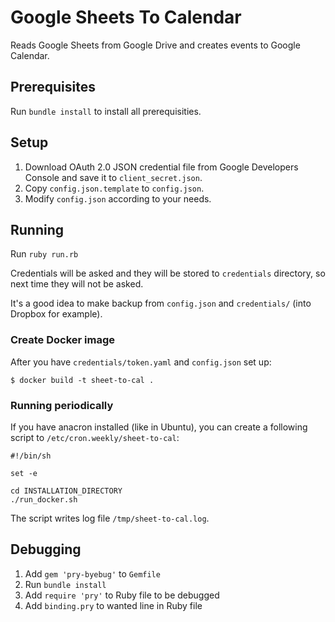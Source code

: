 # Google Sheets To Calendar
Reads Google Sheets from Google Drive and creates events to Google Calendar.

## Prerequisites ##
Run `bundle install` to install all prerequisities.

## Setup ##

1. Download OAuth 2.0 JSON credential file from Google Developers Console and save it to `client_secret.json`.
2. Copy `config.json.template` to `config.json`.
3. Modify `config.json` according to your needs.

## Running ##
Run `ruby run.rb`

Credentials will be asked and they will be stored to `credentials` directory, so next time they will not be asked.

It's a good idea to make backup from `config.json` and `credentials/` (into Dropbox for example).

### Create Docker image

After you have `credentials/token.yaml` and `config.json` set up:

```shell
$ docker build -t sheet-to-cal .
```

### Running periodically

If you have anacron installed (like in Ubuntu), you can create a following script to `/etc/cron.weekly/sheet-to-cal`:

```shell
#!/bin/sh

set -e

cd INSTALLATION_DIRECTORY
./run_docker.sh
```

The script writes log file `/tmp/sheet-to-cal.log`.

## Debugging ##

1. Add `gem 'pry-byebug'` to `Gemfile`
2. Run `bundle install`
3. Add `require 'pry'` to Ruby file to be debugged
4. Add `binding.pry` to wanted line in Ruby file
